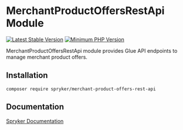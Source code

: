 # MerchantProductOffersRestApi Module
[![Latest Stable Version](https://poser.pugx.org/spryker/merchant-product-offers-rest-api/v/stable.svg)](https://packagist.org/packages/spryker/merchant-product-offers-rest-api)
[![Minimum PHP Version](https://img.shields.io/badge/php-%3E%3D%207.4-8892BF.svg)](https://php.net/)

MerchantProductOffersRestApi module provides Glue API endpoints to manage merchant product offers.

## Installation

```
composer require spryker/merchant-product-offers-rest-api
```

## Documentation

[Spryker Documentation](https://docs.spryker.com)
